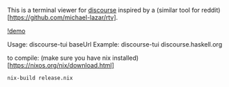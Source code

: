 This is a terminal viewer for [discourse](https://www.discourse.org/) inspired by a (similar tool for reddit)[https://github.com/michael-lazar/rtv].

[!demo](demo.svg)

Usage: discourse-tui baseUrl
Example: discourse-tui discourse.haskell.org

to compile:
(make sure you have nix installed)[https://nixos.org/nix/download.html]
```
nix-build release.nix
```
